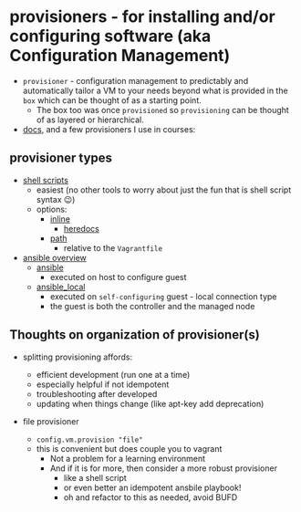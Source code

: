 # provisioners - for installing and/or configuring software (aka Configuration Management)

- `provisioner` - configuration management to predictably and automatically tailor a VM to your needs beyond what is provided in the `box` which can be thought of as a starting point.
  - The box too was once `provisioned` so `provisioning` can be thought of as layered or hierarchical.
- [docs](https://www.vagrantup.com/docs/provisioning), and a few provisioners I use in courses:

## provisioner types

- [shell scripts](https://www.vagrantup.com/docs/provisioning/shell)
  - easiest (no other tools to worry about just the fun that is shell script syntax 😉)
  - options:
    - [inline](https://www.vagrantup.com/docs/provisioning/shell#inline) 
      - [heredocs](https://ruby-doc.org/core-2.5.0/doc/syntax/literals_rdoc.html#label-Here+Documents)
    - [path](https://www.vagrantup.com/docs/provisioning/shell#path)
      - relative to the `Vagrantfile`
- [ansible overview](https://www.vagrantup.com/docs/provisioning/ansible_intro)
  - [ansible](https://www.vagrantup.com/docs/provisioning/ansible) 
    - executed on host to configure guest
  - [ansible_local](https://www.vagrantup.com/docs/provisioning/ansible_local) 
    - executed on `self-configuring` guest - local connection type
    - the guest is both the controller and the managed node

## Thoughts on organization of provisioner(s)

- splitting provisioning affords:
  - efficient development (run one at a time)
  - especially helpful if not idempotent
  - troubleshooting after developed
  - updating when things change (like apt-key add deprecation)

- file provisioner
  - `config.vm.provision "file"`
  - this is convenient but does couple you to vagrant 
    - Not a problem for a learning environment
    - And if it is for more, then consider a more robust provisioner
      - like a shell script 
      - or even better an idempotent ansbile playbook! 
      - oh and refactor to this as needed, avoid BUFD